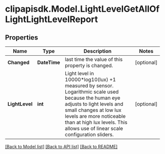 # clipapisdk.Model.LightLevelGetAllOfLightLightLevelReport

## Properties

Name | Type | Description | Notes
------------ | ------------- | ------------- | -------------
**Changed** | **DateTime** | last time the value of this property is changed. | [optional] 
**LightLevel** | **int** | Light level in 10000*log10(lux) +1 measured by sensor. Logarithmic scale used because the human eye adjusts to light levels and small changes at low lux levels are more noticeable than at high lux levels. This allows use of linear scale configuration sliders.  | [optional] 

[[Back to Model list]](../README.md#documentation-for-models) [[Back to API list]](../README.md#documentation-for-api-endpoints) [[Back to README]](../README.md)

